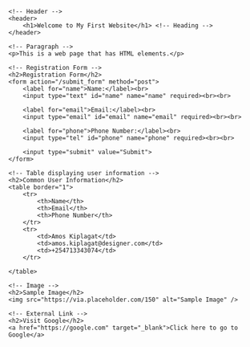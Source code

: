 <!DOCTYPE html>
<html lang="en">
<head>
    <meta charset="UTF-8"> <!-- Character set meta tag -->
    <meta name="viewport" content="width=device-width, initial-scale=1.0"> <!-- Meta tag for display -->
    <title>Basic HTML Template</title> <!-- Title tag -->
</head>
<body>

    <!-- Header -->
    <header>
        <h1>Welcome to My First Website</h1> <!-- Heading -->
    </header>

    <!-- Paragraph -->
    <p>This is a web page that has HTML elements.</p>

    <!-- Registration Form -->
    <h2>Registration Form</h2>
    <form action="/submit_form" method="post">
        <label for="name">Name:</label><br>
        <input type="text" id="name" name="name" required><br><br>

        <label for="email">Email:</label><br>
        <input type="email" id="email" name="email" required><br><br>

        <label for="phone">Phone Number:</label><br>
        <input type="tel" id="phone" name="phone" required><br><br>

        <input type="submit" value="Submit">
    </form>

    <!-- Table displaying user information -->
    <h2>Common User Information</h2>
    <table border="1">
        <tr>
            <th>Name</th>
            <th>Email</th>
            <th>Phone Number</th>
        </tr>
        <tr>
            <td>Amos Kiplagat</td>
            <td>amos.kiplagat@designer.com</td>
            <td>+254713343074</td>
        </tr>
        
    </table>

    <!-- Image -->
    <h2>Sample Image</h2>
    <img src="https://via.placeholder.com/150" alt="Sample Image" />

    <!-- External Link -->
    <h2>Visit Google</h2>
    <a href="https://google.com" target="_blank">Click here to go to Google</a>

</body>
</html>
